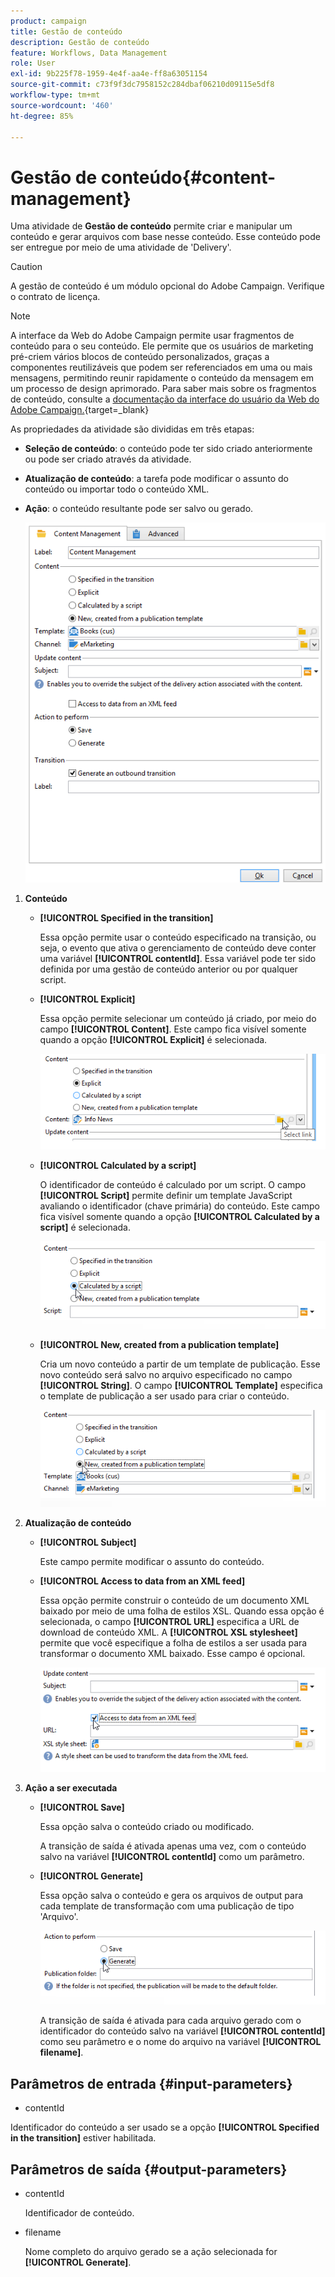 ```yaml
---
product: campaign
title: Gestão de conteúdo
description: Gestão de conteúdo
feature: Workflows, Data Management
role: User
exl-id: 9b225f78-1959-4e4f-aa4e-ff8a63051154
source-git-commit: c73f9f3dc7958152c284dbaf06210d09115e5df8
workflow-type: tm+mt
source-wordcount: '460'
ht-degree: 85%

---
```


# Gestão de conteúdo{#content-management}

Uma atividade de **Gestão de conteúdo** permite criar e manipular um conteúdo e gerar arquivos com base nesse conteúdo. Esse conteúdo pode ser entregue por meio de uma atividade de &#39;Delivery&#39;.

>[!CAUTION]
>
>A gestão de conteúdo é um módulo opcional do Adobe Campaign. Verifique o contrato de licença.

>[!NOTE]
>
>A interface da Web do Adobe Campaign permite usar fragmentos de conteúdo para o seu conteúdo. Ele permite que os usuários de marketing pré-criem vários blocos de conteúdo personalizados, graças a componentes reutilizáveis que podem ser referenciados em uma ou mais mensagens, permitindo reunir rapidamente o conteúdo da mensagem em um processo de design aprimorado. Para saber mais sobre os fragmentos de conteúdo, consulte a [documentação da interface do usuário da Web do Adobe Campaign.](https://experienceleague.adobe.com/en/docs/campaign-web/v8/content/manage-reusable-content/fragments/fragments){target=_blank}

As propriedades da atividade são divididas em três etapas:

* **Seleção de conteúdo**: o conteúdo pode ter sido criado anteriormente ou pode ser criado através da atividade.
* **Atualização de conteúdo**: a tarefa pode modificar o assunto do conteúdo ou importar todo o conteúdo XML.
* **Ação**: o conteúdo resultante pode ser salvo ou gerado.

  ![](assets/content_mgmt_edit.png)

1. **Conteúdo**

   * **[!UICONTROL Specified in the transition]**

     Essa opção permite usar o conteúdo especificado na transição, ou seja, o evento que ativa o gerenciamento de conteúdo deve conter uma variável **[!UICONTROL contentId]**. Essa variável pode ter sido definida por uma gestão de conteúdo anterior ou por qualquer script.

   * **[!UICONTROL Explicit]**

     Essa opção permite selecionar um conteúdo já criado, por meio do campo **[!UICONTROL Content]**. Este campo fica visível somente quando a opção **[!UICONTROL Explicit]** é selecionada.

     ![](assets/content_mgmt_explicit.png)

   * **[!UICONTROL Calculated by a script]**

     O identificador de conteúdo é calculado por um script. O campo **[!UICONTROL Script]** permite definir um template JavaScript avaliando o identificador (chave primária) do conteúdo. Este campo fica visível somente quando a opção **[!UICONTROL Calculated by a script]** é selecionada.

     ![](assets/content_mgmt_script.png)

   * **[!UICONTROL New, created from a publication template]**

     Cria um novo conteúdo a partir de um template de publicação. Esse novo conteúdo será salvo no arquivo especificado no campo **[!UICONTROL String]**. O campo **[!UICONTROL Template]** especifica o template de publicação a ser usado para criar o conteúdo.

     ![](assets/content_mgmt_new.png)

1. **Atualização de conteúdo**

   * **[!UICONTROL Subject]**

     Este campo permite modificar o assunto do conteúdo.

   * **[!UICONTROL Access to data from an XML feed]**

     Essa opção permite construir o conteúdo de um documento XML baixado por meio de uma folha de estilos XSL. Quando essa opção é selecionada, o campo **[!UICONTROL URL]** especifica a URL de download de conteúdo XML. A **[!UICONTROL XSL stylesheet]** permite que você especifique a folha de estilos a ser usada para transformar o documento XML baixado. Esse campo é opcional.

     ![](assets/content_mgmt_xmlcontent.png)

1. **Ação a ser executada**

   * **[!UICONTROL Save]**

     Essa opção salva o conteúdo criado ou modificado.

     A transição de saída é ativada apenas uma vez, com o conteúdo salvo na variável **[!UICONTROL contentId]** como um parâmetro.

   * **[!UICONTROL Generate]**

     Essa opção salva o conteúdo e gera os arquivos de output para cada template de transformação com uma publicação de tipo &#39;Arquivo&#39;.

     ![](assets/content_mgmt_generate.png)

     A transição de saída é ativada para cada arquivo gerado com o identificador do conteúdo salvo na variável **[!UICONTROL contentId]** como seu parâmetro e o nome do arquivo na variável **[!UICONTROL filename]**.

## Parâmetros de entrada {#input-parameters}

* contentId

Identificador do conteúdo a ser usado se a opção **[!UICONTROL Specified in the transition]** estiver habilitada.

## Parâmetros de saída {#output-parameters}

* contentId

  Identificador de conteúdo.

* filename

  Nome completo do arquivo gerado se a ação selecionada for **[!UICONTROL Generate]**.
